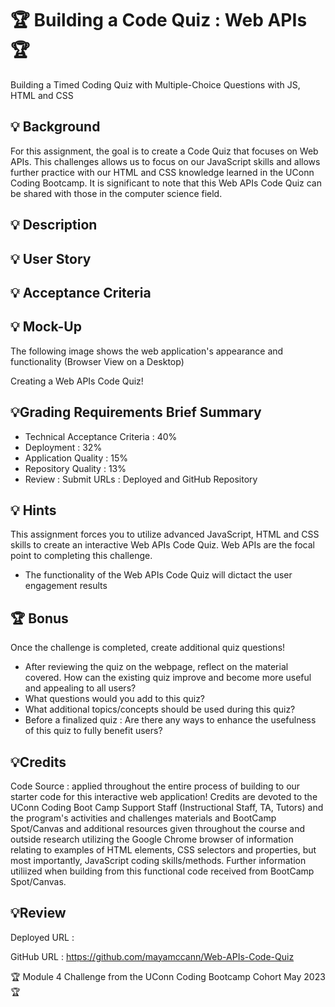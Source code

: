 #  🏆 Building a Code Quiz : Web APIs 🏆
Building a Timed Coding Quiz with Multiple-Choice Questions with JS, HTML and CSS

## 💡 Background
For this assignment, the goal is to create a Code Quiz that focuses on Web APIs. This challenges allows us to focus on our JavaScript skills and allows further practice with our HTML and CSS knowledge learned in the UConn Coding Bootcamp. It is significant to note that this Web APIs Code Quiz can be shared with those in the computer science field. 

## 💡 Description 

## 💡 User Story

## 💡 Acceptance Criteria

## 💡 Mock-Up
The following image shows the web application's appearance and functionality (Browser View on a Desktop)

Creating a Web APIs Code Quiz!


## 💡Grading Requirements Brief Summary

* Technical Acceptance Criteria : 40%
* Deployment : 32%
* Application Quality : 15%
* Repository Quality : 13%
* Review : Submit URLs : Deployed and GitHub Repository


## 💡 Hints

This assignment forces you to utilize advanced JavaScript, HTML and CSS skills to create an interactive Web APIs Code Quiz. Web APIs are the focal point to completing this challenge.

* The functionality of the Web APIs Code Quiz will dictact the user engagement results


## 🏆 Bonus

Once the challenge is completed, create additional quiz questions!

* After reviewing the quiz on the webpage, reflect on the material covered. How can the existing quiz improve and become more useful and appealing to all users?
* What questions would you add to this quiz?
* What additional topics/concepts should be used during this quiz?
* Before a finalized quiz : Are there any ways to enhance the usefulness of this quiz to fully benefit users?


## 💡Credits

Code Source : applied throughout the entire process of building to our starter code for this interactive web application! Credits are devoted to the UConn Coding Boot Camp Support Staff (Instructional Staff, TA, Tutors) and the program's activities and challenges materials and BootCamp Spot/Canvas and additional resources given throughout the course and outside research utilizing the Google Chrome browser of information relating to examples of HTML elements, CSS selectors and properties, but most importantly, JavaScript coding skills/methods. Further information utiliized when building from this functional code received from BootCamp Spot/Canvas. 

## 💡Review

Deployed URL : 

GitHub URL : https://github.com/mayamccann/Web-APIs-Code-Quiz


🏆 Module 4 Challenge from the UConn Coding Bootcamp Cohort May 2023 🏆